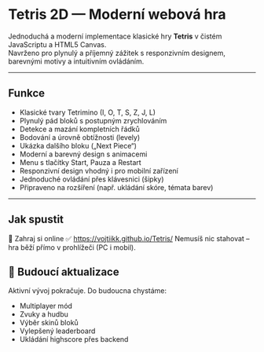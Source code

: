 # Tetris 2D — Moderní webová hra

Jednoduchá a moderní implementace klasické hry **Tetris** v čistém JavaScriptu a HTML5 Canvas.  
Navrženo pro plynulý a příjemný zážitek s responzivním designem, barevnými motivy a intuitivním ovládáním.

---

## Funkce

- Klasické tvary Tetrimino (I, O, T, S, Z, J, L)
- Plynulý pád bloků s postupným zrychlováním
- Detekce a mazání kompletních řádků
- Bodování a úrovně obtížnosti (levely)
- Ukázka dalšího bloku („Next Piece“)
- Moderní a barevný design s animacemi
- Menu s tlačítky Start, Pauza a Restart
- Responzivní design vhodný i pro mobilní zařízení
- Jednoduché ovládání přes klávesnici (šipky)  
- Připraveno na rozšíření (např. ukládání skóre, témata barev)

---

## Jak spustit

🔗 Zahraj si online
✅ https://vojtiikk.github.io/Tetris/
 Nemusíš nic stahovat – hra běží přímo v prohlížeči (PC i mobil).

## 📅 Budoucí aktualizace
Aktivní vývoj pokračuje. 
Do budoucna chystáme:
- Multiplayer mód
- Zvuky a hudbu
- Výběr skinů bloků
- Vylepšený leaderboard
- Ukládání highscore přes backend
